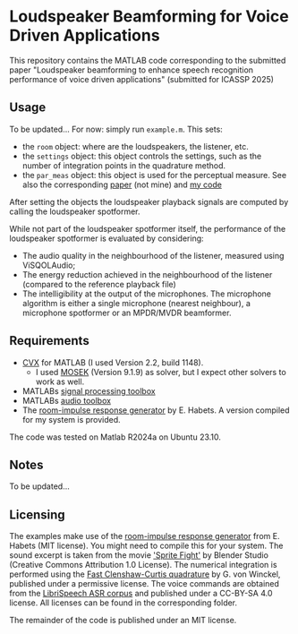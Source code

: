 # Loudspeaker Beamforming for Voice Driven Applications
This repository contains the MATLAB code corresponding to the submitted paper "Loudspeaker beamforming to enhance speech recognition performance of voice driven applications" (submitted for ICASSP 2025)

## Usage
To be updated... For now: simply run `example.m`. This sets:
- the `room` object: where are the loudspeakers, the listener, etc.
- the `settings` object: this object controls the settings, such as the number of integration points in the quadrature method.
- the `par_meas` object: this object is used for the perceptual measure. See also the corresponding [paper](https://doi.org/10.1155/ASP.2005.1292) (not mine) and [my code](https://github.com/D1mme/Par-measure)

After setting the objects the loudspeaker playback signals are computed by calling the loudspeaker spotformer.

While not part of the loudspeaker spotformer itself, the performance of the loudspeaker spotformer is evaluated by considering:
- The audio quality in the neighbourhood of the listener, measured using ViSQOLAudio;
- The energy reduction achieved in the neighbourhood of the listener (compared to the reference playback file)
- The intelligibility at the output of the microphones. The microphone algorithm is either a single microphone (nearest neighbour), a microphone spotformer or an MPDR/MVDR beamformer.

## Requirements 
- [CVX](https://cvxr.com/cvx/) for MATLAB (I used Version 2.2, build 1148). 
  - I used [MOSEK](https://www.mosek.com/) (Version 9.1.9) as solver, but I expect other solvers to work as well.
- MATLABs [signal processing toolbox](https://www.mathworks.com/products/signal.html)
- MATLABs [audio toolbox](https://www.mathworks.com/products/audio.html)
- The [room-impulse response generator](https://www.audiolabs-erlangen.de/fau/professor/habets/software/rir-generator) by E. Habets. A version compiled for my system is provided.

The code was tested on Matlab R2024a on Ubuntu 23.10. 

## Notes
To be updated...

## Licensing
The examples make use of the [room-impulse response generator](https://www.audiolabs-erlangen.de/fau/professor/habets/software/rir-generator) from E. Habets (MIT license). You might need to compile this for your system.
The sound excerpt is taken from the movie ['Sprite Fight'](https://studio.blender.org/films/sprite-fright/) by Blender Studio (Creative Commons Attribution 1.0 License). The numerical integration is performed using the [Fast Clenshaw-Curtis quadrature](https://www.mathworks.com/matlabcentral/fileexchange/6911-fast-clenshaw-curtis-quadrature) by G. von Winckel, published under a permissive license. The voice commands are obtained from the [LibriSpeech ASR corpus](https://www.openslr.org/12/) and published under a CC-BY-SA 4.0 license. All licenses can be found in the corresponding folder.

The remainder of the code is published under an MIT license.
